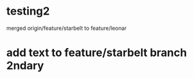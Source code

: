 # testing2
merged
origin/feature/starbelt
to
feature/leonar

add text to feature/starbelt branch 2ndary
=======
